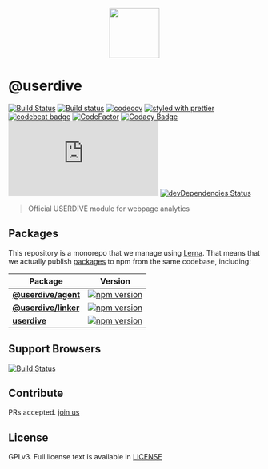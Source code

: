 <p align='center'><a href="https://app.userdive.com/signup" alt="USERDIVE logo" target="_blank"><img src="http://style.uncovertruth.co.jp/assets/images/userdive/logo-text.svg" height="100"></a></p>

# @userdive

[![Build Status](https://travis-ci.org/userdive/agent.js.svg?branch=master)](https://travis-ci.org/userdive/agent.js)
[![Build status](https://ci.appveyor.com/api/projects/status/uijg5ewa3e20hd7d/branch/master?svg=true)](https://ci.appveyor.com/project/userdivebot/agent-js/branch/master)
[![codecov](https://codecov.io/gh/userdive/agent.js/branch/master/graph/badge.svg)](https://codecov.io/gh/userdive/agent.js)
[![styled with prettier](https://img.shields.io/badge/styled_with-prettier-ff69b4.svg)](https://github.com/prettier/prettier)
[![codebeat badge](https://codebeat.co/badges/248f31a1-c73e-45e4-b1e0-a6154c1baaca)](https://codebeat.co/projects/github-com-userdive-agent-js-master)
[![CodeFactor](https://www.codefactor.io/repository/github/userdive/agent.js/badge)](https://www.codefactor.io/repository/github/userdive/agent.js)
[![Codacy Badge](https://api.codacy.com/project/badge/Grade/007cedb2144843ebb45db871c04a0045)](https://app.codacy.com/app/USERDIVE/agent.js/dashboard)
[![BCH compliance](https://bettercodehub.com/edge/badge/userdive/agent.js?branch=master)](https://bettercodehub.com/)
[![devDependencies Status](https://david-dm.org/userdive/agent.js/dev-status.svg)](https://david-dm.org/userdive/agent.js?type=dev)

> Official USERDIVE module for webpage analytics

## Packages

This repository is a monorepo that we manage using [Lerna](https://github.com/lerna/lerna). That means that we actually publish [packages](./packages) to npm from the same codebase, including:

| Package                                  | Version                                                                                                             |
| ---------------------------------------- | ------------------------------------------------------------------------------------------------------------------- |
| **[@userdive/agent](/packages/agent)**   | [![npm version](https://badge.fury.io/js/%40userdive%2Fagent.svg)](https://www.npmjs.com/package/@userdive/agent)   |
| **[@userdive/linker](/packages/linker)** | [![npm version](https://badge.fury.io/js/%40userdive%2Flinker.svg)](https://www.npmjs.com/package/@userdive/linker) |
| **[userdive](/packages/userdive)**       | [![npm version](https://badge.fury.io/js/userdive.svg)](https://www.npmjs.com/package/userdive)                     |

## Support Browsers

[![Build Status](https://saucelabs.com/browser-matrix/userdive.svg)](https://saucelabs.com/open_sauce/user/userdive/builds)

## Contribute

PRs accepted. [join us](https://www.wantedly.com/companies/uncovertruth/projects)

## License

GPLv3. Full license text is available in [LICENSE](./LICENSE)
